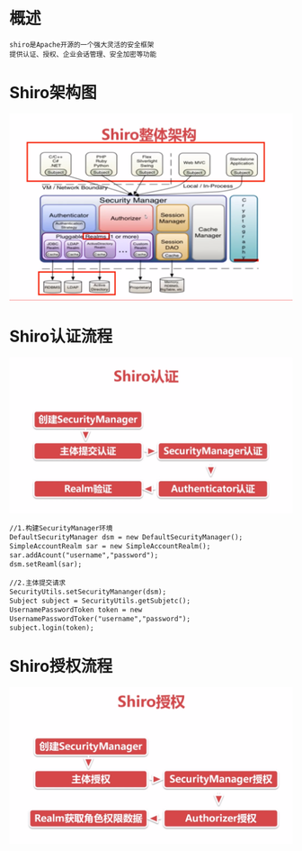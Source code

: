 # 概述

    shiro是Apache开源的一个强大灵活的安全框架
    提供认证、授权、企业会话管理、安全加密等功能

# Shiro架构图
![](./picture/shiro_arch.png)

# Shiro认证流程
![](./picture/认证流程.png)

    //1.构建SecurityManager环境
    DefaultSecurityManager dsm = new DefaultSecurityManager();
    SimpleAccountRealm sar = new SimpleAccountRealm();
    sar.addAcount("username","password");
    dsm.setReaml(sar);

    //2.主体提交请求
    SecurityUtils.setSecurityMananger(dsm);
    Subject subject = SecurityUtils.getSubjetc();
    UsernamePasswordToken token = new UsernamePasswordToker("username","password");
    subject.login(token);

# Shiro授权流程
![](./picture/授权流程.png)

    